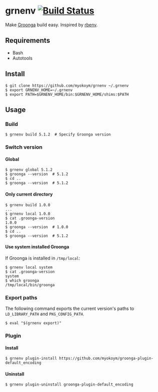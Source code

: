 # grnenv [![Build Status](https://secure.travis-ci.org/myokoym/grnenv.png?branch=master)](http://travis-ci.org/myokoym/grnenv)

Make [Groonga](http://groonga.org) build easy. Inspired by [rbenv](https://github.com/rbenv/rbenv).

## Requirements

* Bash
* Autotools

## Install

```
$ git clone https://github.com/myokoym/grnenv ~/.grnenv
$ export GRNENV_HOME=~/.grnenv
$ export PATH=$GRNENV_HOME/bin:$GRNENV_HOME/shims:$PATH
```

## Usage

### Build

```
$ grnenv build 5.1.2  # Specify Groonga version
```

### Switch version

#### Global

```
$ grnenv global 5.1.2
$ groonga --version  # 5.1.2
$ cd ..
$ groonga --version  # 5.1.2
```

#### Only current directory

```
$ grnenv build 1.0.0
...
$ grnenv local 1.0.0
$ cat .groonga-version
1.0.0
$ groonga --version  # 1.0.0
$ cd ..
$ groonga --version  # 5.1.2
```

#### Use system installed Groonga

If Groonga is installed in `/tmp/local`:

```
$ grnenv local system
$ cat .groonga-version
system
$ which groonga
/tmp/local/bin/groonga
```

### Export paths

The following command exports the current version's paths to `LD_LIBRARY_PATH` and `PKG_CONFIG_PATH`.

```
$ eval "$(grnenv export)"
```

### Plugin

#### Install

```
$ grnenv plugin-install https://github.com/myokoym/groonga-plugin-default_encoding
```

#### Uninstall

```
$ grnenv plugin-uninstall groonga-plugin-default_encoding
```
